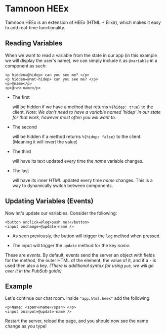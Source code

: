 # Tamnoon HEEx

Tamnoon HEEx is an extension of HEEx (HTML + Elixir), which makes it easy to add real-time functionality.

## Reading Variables

When we want to read a variable from the state in our app (in this example we will display the user's name), we can simply include it as `@variable` in a component as such:

```
<p hidden=@hidep> can you see me? </p>
<p hidden=@not-hidep> can you see me? </p>
<p>@name</p>
<p>@raw-name</p>
```

- The first _<p>_ will be hidden if we have a method that returns `%{hidep: true}` to the client. _Note: We don't need to have a variable named 'hidep' in our state for that work, however most often you will want to._

- The second _<p>_ will be hidden if a method returns `%{hidep: false}` to the client. (Meaning it will invert the value)

- The third _<p>_ will have its text updated every time the _name_ variable changes. 

- The last _<p>_ will have its inner _HTML_ updated every time _name_ changes. This is a way to dynamically switch between components.

## Updating Variables (Events)

Now let's update our variables. Consider the following:

```
<button onclick=@log>push me!</button>
<input onchange=@update-name />
```

- As seen previously, the button will trigger the `log` method when pressed.

- The input will trigger the `update` method for the key _name_. 

These are _events_. By default, events send the server an object with fields for the method, the outer HTML of the element, the value of it, and if a _-_ is used then also a key. _(There is additional syntax for using `pub`, we will go over it in the PubSub guide)_

## Example

Let's continue our chat room. Inside `"app.html.heex"` add the following:

```
<p>Name: <span>@name</span> </p>
<input oninput=@update-name />
```

Restart the server, reload the page, and you should now see the name change as you type!